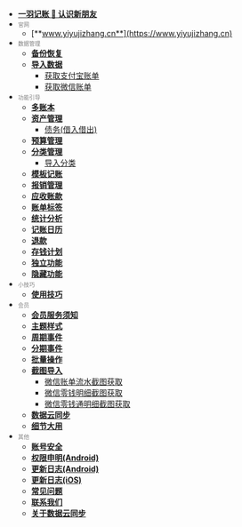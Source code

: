 * [**一羽记账 👋 认识新朋友**](doc/hi-friend.md)
* <font size=1 color=gray>官网</font>
    * [**www.yiyujizhang.cn**](https://www.yiyujizhang.cn)
* <font size=1 color=gray>数据管理</font>
    * [**备份恢复**](doc/data-manage/data-backup.md)
    * [**导入数据**](md/02_ledBlink.md)
        * [获取支付宝账单]()
        * [获取微信账单]()
* <font size=1 color=gray>功能引导</font>
    * [**多账本**](md/03_easyio_led.md)
    * [**资产管理**](md/04_GPIO_IN_OUT.md)
        * [债务(借入借出)]()
    * [**预算管理**](md/05_Task.md)
    * [**分类管理**](md/06_GPIO_INTR.md)
        * [导入分类]()
    * [**模板记账**]()
    * [**报销管理**]()
    * [**应收账款**]()
    * [**账单标签**]()
    * [**统计分析**]()
    * [**记账日历**]()
    * [**退款**]()
    * [**存钱计划**]()
    * [**独立功能**]()
    * [**隐藏功能**]()
* <font size=1 color=gray>小技巧</font>
    * [**使用技巧**]()
* <font size=1 color=gray>会员</font>
    * [**会员服务须知**]()
    * [**主题样式**]()
    * [**周期事件**]()
    * [**分期事件**]()
    * [**批量操作**]()
    * [**截图导入**]()
        * [微信账单流水截图获取]()
        * [微信零钱明细截图获取]()
        * [微信零钱通明细截图获取]()
    * [**数据云同步**]()
    * [**细节大用**]()
* <font size=1 color=gray>其他</font>
    * [**账号安全**]()
    * [**权限申明(Android)**]()
    * [**更新日志(Android)**]()
    * [**更新日志(iOS)**]()
    * [**常见问题**]()
    * [**联系我们**]()
    * [**关于数据云同步**]()